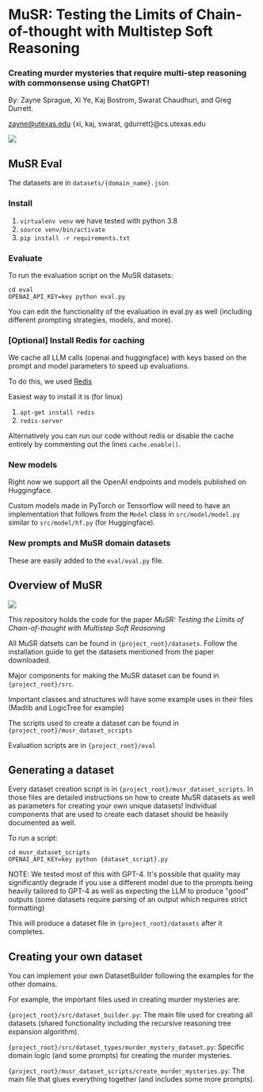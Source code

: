# MuSR: Testing the Limits of Chain-of-thought with Multistep Soft Reasoning

### Creating murder mysteries that require multi-step reasoning with commonsense using ChatGPT!
By: Zayne Sprague, Xi Ye, Kaj Bostrom, Swarat Chaudhuri, and Greg Durrett.

zayne@utexas.edu {xi, kaj, swarat, gdurrett}@cs.utexas.edu

<image src="./imgs/logo.png"></image>

## MuSR Eval

The datasets are in `datasets/{domain_name}.json`

### Install

1. `virtualenv venv` we have tested with python 3.8
2. `source venv/bin/activate`
3. `pip install -r requirements.txt`

### Evaluate


To run the evaluation script on the MuSR datasets:
```shell
cd eval
OPENAI_API_KEY=key python eval.py
```

You can edit the functionality of the evaluation in eval.py as well (including different prompting strategies, models, and more).

### [Optional] Install Redis for caching  

We cache all LLM calls (openai and huggingface) with keys based on the prompt and model parameters to speed up evaluations.

To do this, we used [Redis](https://redis.io/docs/clients/python/)

Easiest way to install it is (for linux)
1. `apt-get install redis`
2. `redis-server`

Alternatively you can run our code without redis or disable the cache entirely by commenting out the lines `cache.enable()`.

### New models

Right now we support all the OpenAI endpoints and models published on Huggingface.  

Custom models made in PyTorch or Tensorflow will need to have an implementation that follows from the `Model` class in `src/model/model.py` similar to `src/model/hf.py` (for Huggingface).  

### New prompts and MuSR domain datasets

These are easily added to the `eval/eval.py` file.


## Overview of MuSR

<image src="./imgs/system_diagram.png"></image>


This repository holds the code for the paper _MuSR: Testing the Limits of Chain-of-thought with Multistep Soft Reasoning_

All MuSR datsets can be found in `{project_root}/datasets`. Follow the installation guide to get the datasets mentioned from the paper downloaded.

Major components for making the MuSR dataset can be found in `{project_root}/src`.  

Important classes and structures will have some example uses in their files (Madlib and LogicTree for example)

The scripts used to create a dataset can be found in `{project_root}/musr_dataset_scripts`

Evaluation scripts are in `{project_root}/eval`


## Generating a dataset

Every dataset creation script is in `{project_root}/musr_dataset_scripts`.  In those files are detailed instructions on how to create MuSR datasets as well as parameters for creating your own unique datasets!  Individual components that are used to create each dataset should be heavily documented as well.

To run a script:

```shell
cd musr_dataset_scripts
OPENAI_API_KEY=key python {dataset_script}.py
```
NOTE: We tested most of this with GPT-4.  It's possible that quality may significantly degrade if you use a different model due to the prompts being heavily tailored to GPT-4 as well as expecting the LLM to produce "good" outputs (some datasets require parsing of an output which requires strict formatting)

This will produce a dataset file in `{project_root}/datasets` after it completes.

## Creating your own dataset

You can implement your own DatasetBuilder following the examples for the other domains.

For example, the important files used in creating murder mysteries are:

`{project_root}/src/dataset_builder.py`: The main file used for creating all datasets (shared functionality including the recursive reasoning tree expansion algorithm).

`{project_root}/src/dataset_types/murder_mystery_dataset.py`: Specific domain logic (and some prompts) for creating the murder mysteries.

`{project_root}/musr_dataset_scripts/create_murder_mysteries.py`: The main file that glues everything together (and includes some more prompts). 
